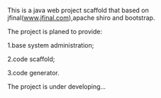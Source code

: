 This is a java web project scaffold that based on jfinal(www.jfinal.com),apache shiro and bootstrap.

The project is planed to provide:

1.base system administration;

2.code scaffold;

3.code generator.

The project is under developing... 